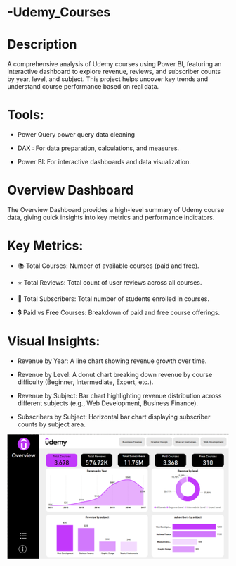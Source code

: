 # -Udemy_Courses


# Description

A comprehensive analysis of Udemy courses using Power BI, featuring an interactive dashboard to explore revenue, reviews, and subscriber counts by year, level, and subject. This project helps uncover key trends and understand course performance based on real data.

# Tools:

- Power Query power query data cleaning

- DAX : For data preparation, calculations, and measures.
  
- Power BI: For interactive dashboards and data visualization.

# Overview Dashboard

The Overview Dashboard provides a high-level summary of Udemy course data, giving quick insights into key metrics and performance indicators.

# Key Metrics:

- 📚 Total Courses: Number of available courses (paid and free).

- ⭐ Total Reviews: Total count of user reviews across all courses.

- 👥 Total Subscribers: Total number of students enrolled in courses.

- 💲 Paid vs Free Courses: Breakdown of paid and free course offerings.

# Visual Insights:

- Revenue by Year: A line chart showing revenue growth over time.

- Revenue by Level: A donut chart breaking down revenue by course difficulty (Beginner, Intermediate, Expert, etc.).

- Revenue by Subject: Bar chart highlighting revenue distribution across different subjects (e.g., Web Development, Business Finance).

- Subscribers by Subject: Horizontal bar chart displaying subscriber counts by subject area.

![Overview.png](Overview.png)


